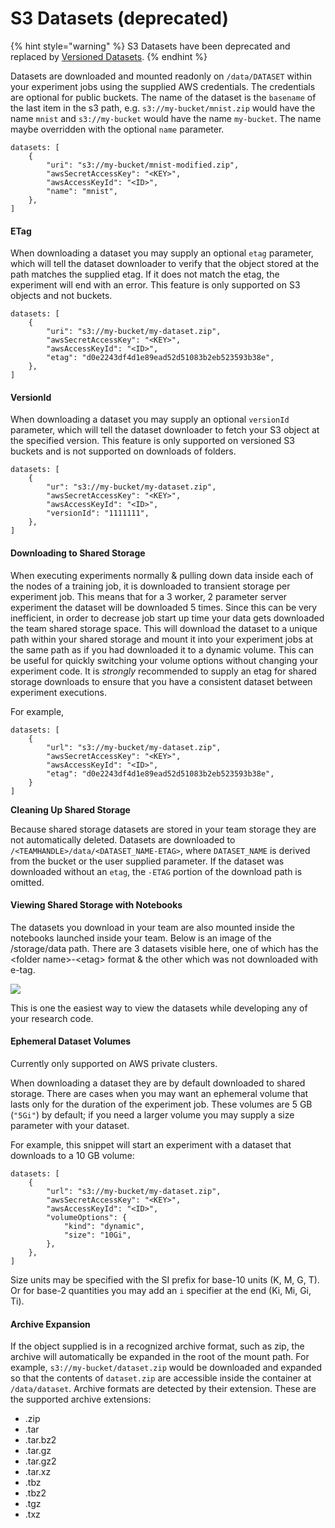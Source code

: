 # S3 Datasets \(deprecated\)

{% hint style="warning" %}
S3 Datasets have been deprecated and replaced by [Versioned Datasets](./).
{% endhint %}

Datasets are downloaded and mounted readonly on `/data/DATASET` within your experiment jobs using the supplied AWS credentials. The credentials are optional for public buckets. The name of the dataset is the `basename` of the last item in the s3 path, e.g. `s3://my-bucket/mnist.zip` would have the name `mnist` and `s3://my-bucket` would have the name `my-bucket`. The name maybe overridden with the optional `name` parameter.

```text
datasets: [
    {
        "uri": "s3://my-bucket/mnist-modified.zip",
        "awsSecretAccessKey": "<KEY>",
        "awsAccessKeyId": "<ID>",
        "name": "mnist",
    },
]
```

#### ETag

When downloading a dataset you may supply an optional `etag` parameter, which will tell the dataset downloader to verify that the object stored at the path matches the supplied etag. If it does not match the etag, the experiment will end with an error. This feature is only supported on S3 objects and not buckets.

```text
datasets: [
    {
        "uri": "s3://my-bucket/my-dataset.zip",
        "awsSecretAccessKey": "<KEY>",
        "awsAccessKeyId": "<ID>",
        "etag": "d0e2243df4d1e89ead52d51083b2eb523593b38e",
    },
]
```

#### VersionId

When downloading a dataset you may supply an optional `versionId` parameter, which will tell the dataset downloader to fetch your S3 object at the specified version. This feature is only supported on versioned S3 buckets and is not supported on downloads of folders.

```text
datasets: [
    {
        "ur": "s3://my-bucket/my-dataset.zip",
        "awsSecretAccessKey": "<KEY>",
        "awsAccessKeyId": "<ID>",
        "versionId": "1111111",
    },
]
```

#### Downloading to Shared Storage

When executing experiments normally & pulling down data inside each of the nodes of a training job, it is downloaded to transient storage per experiment job. This means that for a 3 worker, 2 parameter server experiment the dataset will be downloaded 5 times. Since this can be very inefficient, in order to decrease job start up time your data gets downloaded the team shared storage space. This will download the dataset to a unique path within your shared storage and mount it into your experiment jobs at the same path as if you had downloaded it to a dynamic volume. This can be useful for quickly switching your volume options without changing your experiment code. It is _strongly_ recommended to supply an etag for shared storage downloads to ensure that you have a consistent dataset between experiment executions.

For example,

```text
datasets: [
    {
        "url": "s3://my-bucket/my-dataset.zip",
        "awsSecretAccessKey": "<KEY>",
        "awsAccessKeyId": "<ID>",
        "etag": "d0e2243df4d1e89ead52d51083b2eb523593b38e",
    }
]
```

**Cleaning Up Shared Storage**

Because shared storage datasets are stored in your team storage they are not automatically deleted. Datasets are downloaded to `/<TEAMHANDLE>/data/<DATASET_NAME-ETAG>`, where `DATASET_NAME` is derived from the bucket or the user supplied parameter. If the dataset was downloaded without an `etag`, the `-ETAG` portion of the download path is omitted.

#### Viewing Shared Storage with Notebooks

The datasets you download in your team are also mounted inside the notebooks launched inside your team. Below is an image of the /storage/data path. There are 3 datasets visible here, one of which has the &lt;folder name&gt;-&lt;etag&gt; format & the other which was not downloaded with e-tag.

![](../../.gitbook/assets/screen-shot-2020-01-15-at-10.49.28-pm.png)

This is one the easiest way to view the datasets while developing any of your research code.

#### Ephemeral Dataset Volumes

Currently only supported on AWS private clusters.

When downloading a dataset they are by default downloaded to shared storage. There are cases when you may want an ephemeral volume that lasts only for the duration of the experiment job. These volumes are 5 GB \(`"5Gi"`\) by default; if you need a larger volume you may supply a size parameter with your dataset.

For example, this snippet will start an experiment with a dataset that downloads to a 10 GB volume:

```text
datasets: [
    {
        "url": "s3://my-bucket/my-dataset.zip",
        "awsSecretAccessKey": "<KEY>",
        "awsAccessKeyId": "<ID>",
        "volumeOptions": {
            "kind": "dynamic",
            "size": "10Gi",
        },
    },
]
```

Size units may be specified with the SI prefix for base-10 units \(K, M, G, T\). Or for base-2 quantities you may add an `i` specifier at the end \(Ki, Mi, Gi, Ti\).

#### Archive Expansion

If the object supplied is in a recognized archive format, such as zip, the archive will automatically be expanded in the root of the mount path. For example, `s3://my-bucket/dataset.zip` would be downloaded and expanded so that the contents of `dataset.zip` are accessible inside the container at `/data/dataset`. Archive formats are detected by their extension. These are the supported archive extensions:

* .zip
* .tar
* .tar.bz2
* .tar.gz
* .tar.gz2
* .tar.xz
* .tbz
* .tbz2
* .tgz
* .txz

